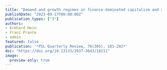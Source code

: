 ```yaml
---
title: "Demand and growth regimes in finance-dominated capitalism and a progressive equality-, sustainability- and domestic demand-led alternative"
publishDate: "2023-09-17T00:00:00Z"
publication_types: ["3"]
authors:
- Eckhard Hein
- Franz Prante
- admin
featured: false
publication: '*PSL Quarterly Review, 76(305), 181-202*'
doi: "https://doi.org/10.13133/2037-3643/18211"
image: 
  preview only: true
---
```


